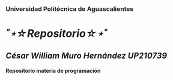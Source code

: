 ### Universidad Politécnica de Aguascalientes
# ___˚⋆☆Repositorio☆⋆˚___
## ___César William Muro Hernández UP210739___
#### Repositorio materia de programación

